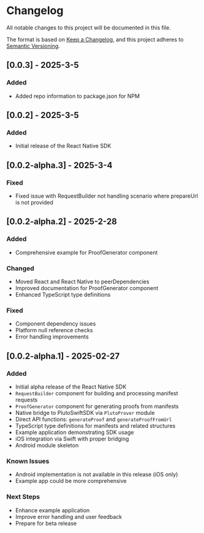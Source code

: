 # Changelog

All notable changes to this project will be documented in this file.

The format is based on [Keep a Changelog](https://keepachangelog.com/en/1.0.0/),
and this project adheres to [Semantic Versioning](https://semver.org/spec/v2.0.0.html).

## [0.0.3] - 2025-3-5

### Added

- Added repo information to package.json for NPM

## [0.0.2] - 2025-3-5

### Added

- Initial release of the React Native SDK

## [0.0.2-alpha.3] - 2025-3-4

### Fixed

- Fixed issue with RequestBuilder not handling scenario where prepareUrl is not provided

## [0.0.2-alpha.2] - 2025-2-28

### Added

- Comprehensive example for ProofGenerator component

### Changed

- Moved React and React Native to peerDependencies
- Improved documentation for ProofGenerator component
- Enhanced TypeScript type definitions

### Fixed

- Component dependency issues
- Platform null reference checks
- Error handling improvements

## [0.0.2-alpha.1] - 2025-02-27

### Added

- Initial alpha release of the React Native SDK
- `RequestBuilder` component for building and processing manifest requests
- `ProofGenerator` component for generating proofs from manifests
- Native bridge to PlutoSwiftSDK via `PlutoProver` module
- Direct API functions: `generateProof` and `generateProofFromUrl`
- TypeScript type definitions for manifests and related structures
- Example application demonstrating SDK usage
- iOS integration via Swift with proper bridging
- Android module skeleton

### Known Issues

- Android implementation is not available in this release (iOS only)
- Example app could be more comprehensive

### Next Steps

- Enhance example application
- Improve error handling and user feedback
- Prepare for beta release
